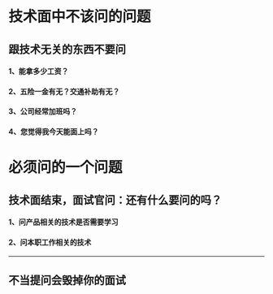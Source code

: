# 技术面中不该问的问题
## 跟技术无关的东西不要问
#### 1、能拿多少工资？
#### 2、五险一金有无？交通补助有无？
#### 3、公司经常加班吗？
#### 4、您觉得我今天能面上吗？

# 必须问的一个问题
## 技术面结束，面试官问：还有什么要问的吗？
#### 1、问产品相关的技术是否需要学习
#### 2、问本职工作相关的技术
---
## 不当提问会毁掉你的面试